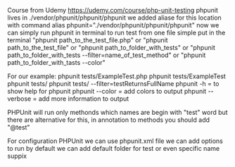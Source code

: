 Course from Udemy https://udemy.com/course/php-unit-testing
phpunit lives in ./vendor/phpunit/phpunit/phpunit
we added aliase for this location with command alias phpunit="./vendor/phpunit/phpunit/phpunit"
now we can simply run phpunit in terminal
to run test from one file simple put in the terminal "phpunit path_to_the_test_file.php"
or "phpunit path_to_the_test_file" or "phpunit path_to_folder_with_tests"
or "phpunit path_to_folder_with_tests --filter=name_of_test_method"
or "phpunit path_to_folder_with_tasts --color"

For our example:
    phpunit tests/ExampleTest.php
    phpunit tests/ExampleTest
    phpunit tests/
    phpunit tests/ --filter=testReturnsFullName
    phpunit -h = to show help for phpunit
    phpunit --color = add colors to output
    phpunit --verbose = add more information to output

PHPUnit will run only methonds which names are begin with "test" word
but there are alternative for this, in annotation to methods you should add "@test"

For configuration PHPUnit we can use phpunit.xml file
    we can add options to run by default
    we can add default folder for test or even specific name suppix